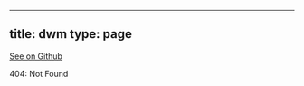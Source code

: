 
---
title: dwm
type: page
---

[See on Github](https://github.com/jakeroggenbuck/dwm/)

404: Not Found